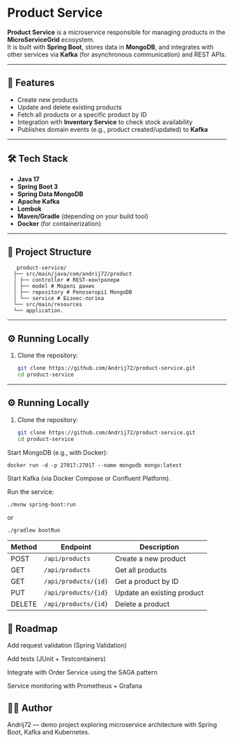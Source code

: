 # Product Service

**Product Service** is a microservice responsible for managing products in the **MicroServiceGrid** ecosystem.  
It is built with **Spring Boot**, stores data in **MongoDB**, and integrates with other services via **Kafka** (for asynchronous communication) and REST APIs.

---

## 🚀 Features
- Create new products
- Update and delete existing products
- Fetch all products or a specific product by ID
- Integration with **Inventory Service** to check stock availability
- Publishes domain events (e.g., product created/updated) to **Kafka**

---

## 🛠️ Tech Stack
- **Java 17**
- **Spring Boot 3**
- **Spring Data MongoDB**
- **Apache Kafka**
- **Lombok**
- **Maven/Gradle** (depending on your build tool)
- **Docker** (for containerization)

---

## 📂 Project Structure
       
       product-service/
      ├── src/main/java/com/andrij72/product
      │ ├── controller # REST-контролери
      │ ├── model # Моделі даних
      │ ├── repository # Репозиторії MongoDB
      │ └── service # Бізнес-логіка
      └── src/main/resources
      └── application.

---

## ⚙️ Running Locally
1. Clone the repository:
   ```bash
   git clone https://github.com/Andrij72/product-service.git
   cd product-service


---

## ⚙️ Running Locally
1. Clone the repository:
   ```bash
   git clone https://github.com/Andrij72/product-service.git
   cd product-service
Start MongoDB (e.g., with Docker):

    docker run -d -p 27017:27017 --name mongodb mongo:latest
Start Kafka (via Docker Compose or Confluent Platform).

Run the service:

    ./mvnw spring-boot:run
or

    ./gradlew bootRun

| Method | Endpoint             | Description                |
| ------ | -------------------- | -------------------------- |
| POST   | `/api/products`      | Create a new product       |
| GET    | `/api/products`      | Get all products           |
| GET    | `/api/products/{id}` | Get a product by ID        |
| PUT    | `/api/products/{id}` | Update an existing product |
| DELETE | `/api/products/{id}` | Delete a product           |


## 📌 Roadmap
Add request validation (Spring Validation)

Add tests (JUnit + Testcontainers)

Integrate with Order Service using the SAGA pattern

Service monitoring with Prometheus + Grafana

## 👨‍💻 Author

Andrij72 — demo project exploring microservice 
architecture with Spring Boot, Kafka and Kubernetes.
